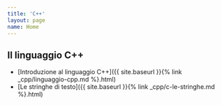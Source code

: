 ```yaml
---
title: 'C++'
layout: page
name: Home
---
```


## Il linguaggio C++

* [Introduzione al linguaggio C++]({{ site.baseurl }}{% link _cpp/linguaggio-cpp.md %}.html)
* [Le stringhe di testo]({{ site.baseurl }}{% link _cpp/c-le-stringhe.md %}.html)

